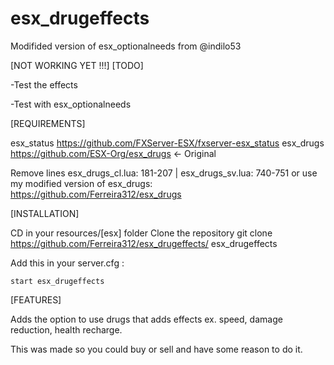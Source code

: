 # esx_drugeffects
Modifided version of esx_optionalneeds from @indilo53

[NOT WORKING YET !!!]
[TODO]

-Test the effects

-Test with esx_optionalneeds

[REQUIREMENTS]

esx_status https://github.com/FXServer-ESX/fxserver-esx_status
esx_drugs https://github.com/ESX-Org/esx_drugs <- Original

Remove lines esx_drugs_cl.lua: 181-207 | esx_drugs_sv.lua: 740-751 
or use my modified version of esx_drugs: https://github.com/Ferreira312/esx_drugs

[INSTALLATION]

CD in your resources/[esx] folder
Clone the repository
git clone https://github.com/Ferreira312/esx_drugeffects/ esx_drugeffects

Add this in your server.cfg :
```
start esx_drugeffects
```
[FEATURES]

Adds the option to use drugs that adds effects ex. speed, damage reduction, health recharge.

This was made so you could buy or sell and have some reason to do it.
